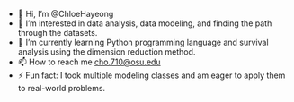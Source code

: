 - 👋 Hi, I’m @ChloeHayeong
- 👀 I’m interested in data analysis, data modeling, and finding the path through the datasets.
- 🌱 I’m currently learning Python programming language and survival analysis using the dimension reduction method. 
- 📫 How to reach me cho.710@osu.edu
- ⚡ Fun fact: I took multiple modeling classes and am eager to apply them to real-world problems. 

<!---
ChloeHayeong/ChloeHayeong is a ✨ special ✨ repository because its `README.md` (this file) appears on your GitHub profile.
You can click the Preview link to take a look at your changes.
--->
